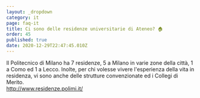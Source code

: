 ```yaml
---
layout: _dropdown
category: it
page: faq-it
title: Ci sono delle residenze universitarie di Ateneo? 🏠
order: 45
published: true
date: 2020-12-29T22:47:45.010Z
---
```

Il Politecnico di Milano ha 7 residenze, 5 a Milano in varie zone della città, 1 a Como ed 1 a Lecco. Inolte, per chi volesse vivere l'esperienza della vita in residenza, vi sono anche delle strutture convenzionate ed i Collegi di Merito.\
<http://www.residenze.polimi.it/>